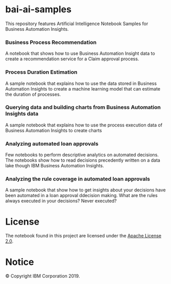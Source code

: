 # bai-ai-samples
This repository features Artificial Intelligence Notebook Samples for Business Automation Insights.

### Business Process Recommendation

A notebook that shows how to use Business Automation Insight data to create a recommendation service for a Claim approval process. 

### Process Duration Estimation

A sample notebook that explains how to use the data stored in Business Automation Insights to create a machine learning model that can estimate the duration of processes.

### Querying data and building charts from Business Automation Insights data

A sample notebook that explains how to use the process execution data of Business Automation Insights to create charts 

### Analyzing automated loan approvals

Few notebooks to perform descriptive analytics on automated decisions. The notebooks show how to read decisions precedently written on a data lake though IBM Business Automation Insights.

### Analyzing the rule coverage in automated loan approvals

A sample notebook that show how to get insights about your decisions have been automated in a loan approval ddecision making.
What are the rules always executed in your decisions? Never executed?

# License
The notebook found in this project are licensed under the [Apache License 2.0](LICENSE).

# Notice
© Copyright IBM Corporation 2019.
